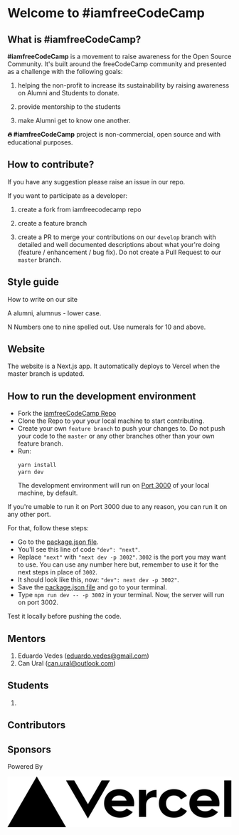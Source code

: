 # Welcome to #iamfreeCodeCamp

## What is #iamfreeCodeCamp?

**#iamfreeCodeCamp** is a movement to raise awareness for the Open Source Community.
It's built around the freeCodeCamp community and presented as a challenge with the following goals:

1.  helping the non-profit to increase its sustainability by raising awareness on Alumni and Students to donate.

2.  provide mentorship to the students

3.  make Alumni get to know one another.

**🔥 #iamfreeCodeCamp** project is non-commercial, open source and with educational purposes.

## How to contribute?

If you have any suggestion please raise an issue in our repo.

If you want to participate as a developer:

1. create a fork from iamfreecodecamp repo

2. create a feature branch

3. create a PR to merge your contributions on our `develop` branch with detailed and well documented descriptions about what your're doing (feature / enhancement / bug fix). Do not create a Pull Request to our `master` branch.

## Style guide

How to write on our site

A
alumni, alumnus - lower case.

N
Numbers one to nine spelled out. Use numerals for 10 and above.

## Website

The website is a Next.js app. It automatically deploys to Vercel when the master branch is updated.

## How to run the development environment

- Fork the [iamfreeCodeCamp Repo](https://github.com/iamfreeCodeCamp/iamfreecodecamp)
- Clone the Repo to your your local machine to start contributing.
- Create your own `feature branch` to push your changes to. Do not push your code to the `master` or any other branches other than your own feature branch.
- Run:
  ```
  yarn install
  yarn dev
  ```
  The development environment will run on [Port 3000](http://localhost:3000) of your local machine, by default.

If you're umable to run it on Port 3000 due to any reason, you can run it on any other port.

For that, follow these steps:

- Go to the [package.json file](package.json).
- You'll see this line of code `"dev": "next"`.
- Replace `"next"` with `"next dev -p 3002"`. `3002` is the port you may want to use. You can use any number here but, remember to use it for the next steps in place of `3002`.
- It should look like this, now: `"dev": next dev -p 3002"`.
- Save the [package.json file](package.json) and go to your terminal.
- Type `npm run dev -- -p 3002` in your terminal. Now, the server will run on port 3002.

Test it locally before pushing the code.

<!-- ## Team

1. Eduardo Vedes (eduardo.vedes@gmail.com)
2. Can Ural (can.ural@outlook.com) -->

## Mentors

1. Eduardo Vedes (eduardo.vedes@gmail.com)
2. Can Ural (can.ural@outlook.com)

## Students

1.

## Contributors

## Sponsors

Powered By

<a href="https://vercel.com?utm_source=iamfreecodecamp&utm_campaign=oss">
<img src="./public/assets/vercel/logo.svg" alt="logo">
</a>
